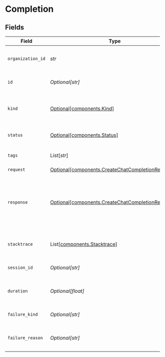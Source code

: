 # Completion


## Fields

| Field                                                                                                        | Type                                                                                                         | Required                                                                                                     | Description                                                                                                  |
| ------------------------------------------------------------------------------------------------------------ | ------------------------------------------------------------------------------------------------------------ | ------------------------------------------------------------------------------------------------------------ | ------------------------------------------------------------------------------------------------------------ |
| `organization_id`                                                                                            | *str*                                                                                                        | :heavy_check_mark:                                                                                           | The unique identifier for the organization.                                                                  |
| `id`                                                                                                         | *Optional[str]*                                                                                              | :heavy_minus_sign:                                                                                           | The unique identifier for this task.                                                                         |
| `kind`                                                                                                       | [Optional[components.Kind]](../../models/components/kind.md)                                                 | :heavy_minus_sign:                                                                                           | The kind of completion i.e. chat messages or prompt                                                          |
| `status`                                                                                                     | [Optional[components.Status]](../../models/components/status.md)                                             | :heavy_minus_sign:                                                                                           | The status of this completion.                                                                               |
| `tags`                                                                                                       | List[*str*]                                                                                                  | :heavy_minus_sign:                                                                                           | The tags for this completion.                                                                                |
| `request`                                                                                                    | [Optional[components.CreateChatCompletionRequest]](../../models/components/createchatcompletionrequest.md)   | :heavy_minus_sign:                                                                                           | N/A                                                                                                          |
| `response`                                                                                                   | [Optional[components.CreateChatCompletionResponse]](../../models/components/createchatcompletionresponse.md) | :heavy_minus_sign:                                                                                           | Represents a chat completion response returned by model, based on the provided input.                        |
| `stacktrace`                                                                                                 | List[[components.Stacktrace](../../models/components/stacktrace.md)]                                         | :heavy_minus_sign:                                                                                           | The stacktrace for this completion.                                                                          |
| `session_id`                                                                                                 | *Optional[str]*                                                                                              | :heavy_minus_sign:                                                                                           | The session id for this completion.                                                                          |
| `duration`                                                                                                   | *Optional[float]*                                                                                            | :heavy_minus_sign:                                                                                           | The duration of this completion in seconds.                                                                  |
| `failure_kind`                                                                                               | *Optional[str]*                                                                                              | :heavy_minus_sign:                                                                                           | The failure kind of this completion.                                                                         |
| `failure_reason`                                                                                             | *Optional[str]*                                                                                              | :heavy_minus_sign:                                                                                           | The failure reason of this completion.                                                                       |